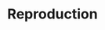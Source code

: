 ---
ee_id_thing: '2189'
site: '1'
type: '2'
inv_num: 2008-069
add_credit:
url: 2008-069-reproduction
title: Reproduction
year: '2012'
display_year: '2008'
medium: One turntable Dj Set
dims:
pitch: "​Dj Set performed Nov 17th, 2012 @ ICA Phillie as part of Ooga Booga’s Excursus
  installation."
ps:
live_url: https://soundcloud.com/coryarcangel/reproduction-dj-set-ica
youtube:
related_code:
imgs: reproduction-dj-set-2008-069-performance-view-excursus-3-database-ak.jpg
subheading:
download:
commission:
related: "[2147] 2008-082 A Couple Thousand Short Films about Glenn Gould (Publication)
  - 2008-082-a-couple-thousand-short-films-about-glenn-gould-publication"
layout: things-i-made
---